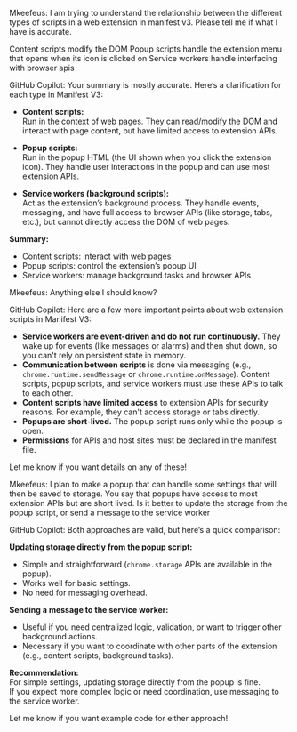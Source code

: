 Mkeefeus: I am trying to understand the relationship between the different types of scripts in a web extension in manifest v3. Please tell me if what I have is accurate.

Content scripts modify the DOM
Popup scripts handle the extension menu that opens when its icon is clicked on
Service workers handle interfacing with browser apis

GitHub Copilot: Your summary is mostly accurate. Here’s a clarification for each type in Manifest V3:

- **Content scripts:**  
  Run in the context of web pages. They can read/modify the DOM and interact with page content, but have limited access to extension APIs.

- **Popup scripts:**  
  Run in the popup HTML (the UI shown when you click the extension icon). They handle user interactions in the popup and can use most extension APIs.

- **Service workers (background scripts):**  
  Act as the extension’s background process. They handle events, messaging, and have full access to browser APIs (like storage, tabs, etc.), but cannot directly access the DOM of web pages.

**Summary:**

- Content scripts: interact with web pages
- Popup scripts: control the extension’s popup UI
- Service workers: manage background tasks and browser APIs

Mkeefeus: Anything else I should know?

GitHub Copilot: Here are a few more important points about web extension scripts in Manifest V3:

- **Service workers are event-driven and do not run continuously.** They wake up for events (like messages or alarms) and then shut down, so you can't rely on persistent state in memory.
- **Communication between scripts** is done via messaging (e.g., `chrome.runtime.sendMessage` or `chrome.runtime.onMessage`). Content scripts, popup scripts, and service workers must use these APIs to talk to each other.
- **Content scripts have limited access** to extension APIs for security reasons. For example, they can't access storage or tabs directly.
- **Popups are short-lived.** The popup script runs only while the popup is open.
- **Permissions** for APIs and host sites must be declared in the manifest file.

Let me know if you want details on any of these!

Mkeefeus: I plan to make a popup that can handle some settings that will then be saved to storage. You say that popups have access to most extension APIs but are short lived. Is it better to update the storage from the popup script, or send a message to the service worker

GitHub Copilot: Both approaches are valid, but here’s a quick comparison:

**Updating storage directly from the popup script:**

- Simple and straightforward (`chrome.storage` APIs are available in the popup).
- Works well for basic settings.
- No need for messaging overhead.

**Sending a message to the service worker:**

- Useful if you need centralized logic, validation, or want to trigger other background actions.
- Necessary if you want to coordinate with other parts of the extension (e.g., content scripts, background tasks).

**Recommendation:**  
For simple settings, updating storage directly from the popup is fine.  
If you expect more complex logic or need coordination, use messaging to the service worker.

Let me know if you want example code for either approach!
